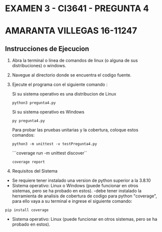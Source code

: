 # EXAMEN 3 - CI3641 - PREGUNTA 4
# AMARANTA VILLEGAS 16-11247

## Instrucciones de Ejecucion

1. Abra la terminal o linea de comandos de linux (o alguna de sus distribuciones) o windows.
2. Navegue al directorio donde se encuentra el codigo fuente.
3. Ejecute el programa con el siguiente comando :

    Si su sistema operativo es una distribucion de Linux

    ``` python3 pregunta4.py ```

    Si su sistema operativo es Windows

    ``` py pregunta4.py ```

    Para probar las pruebas unitarias y la cobertura, coloque estos comandos:

    ```python3 -m unittest -v testPregunta4.py ```

    ```coverage run -m unittest discover``

    ```coverage report```

4. Requisitos del Sistema

- Se requiere tener instalado una version de python superior a la 3.8.10 
- Sistema operativo: Linux o Windows (puede funcionar en otros sistemas, pero se ha probado en estos).
-debe tener instalado la herramienta de analisis de cobertura de codigo para python "coverage", para ello vaya a su terminal e ingrese el siguiente comando:

```pip install coverage```
- Sistema operativo: Linux (puede funcionar en otros sistemas, pero se ha probado en estos).